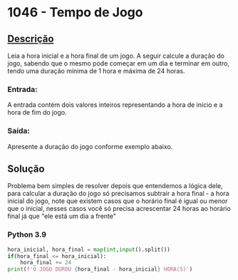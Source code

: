 # 1046 - Tempo de Jogo

## [Descrição](https://www.beecrowd.com.br/judge/pt/problems/view/1046)

Leia a hora inicial e a hora final de um jogo. A seguir calcule a duração do jogo, sabendo que o mesmo pode começar em um dia e terminar em outro, tendo uma duração mínima de 1 hora e máxima de 24 horas.

### Entrada:
A entrada contém dois valores inteiros representando a hora de início e a hora de fim do jogo.

### Saída:
Apresente a duração do jogo conforme exemplo abaixo.

## Solução

Problema bem simples de resolver depois que entendemos a lógica dele, para calcular a duração do jogo só precisamos subtrair a hora final - a hora inicial do jogo, note que existem casos que o horário final é igual ou menor que o inicial, nesses casos você só precisa acrescentar 24 horas ao horário final já que "ele está um dia a frente"

### Python 3.9

```Python
hora_inicial, hora_final = map(int,input().split())
if(hora_final <= hora_inicial):
    hora_final += 24
print(f'O JOGO DUROU {hora_final - hora_inicial} HORA(S)')
```
